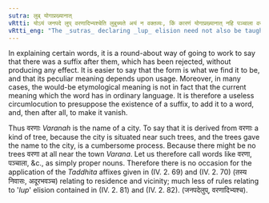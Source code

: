 ```yaml
---
sutra: लुब् योगाप्रख्यानात्
vRtti: योऽयं जनपदे लुप् वरणादिभ्यश्चेति लुबुच्यते अयं न वक्तव्यः, किं कारणं योगाप्रख्यानात् नहि पञ्चाला वरणा इति योगः सम्बन्धः प्रख्यायते नैतदुपलभामहे बृक्षयोगान्नगरे वरणा इति ॥
vRtti_eng: "The _sutras_ declaring _lup_ elision need not also be taught, because of the non-currency of the etymological meaning of the words supposed to be formed by _lup_ elision."
---
```

In explaining certain words, it is a round-about way of going to work to say that there was a suffix after them, which has been rejected, without producing any effect. It is easier to say that the form is what we find it to be, and that its peculiar meaning depends upon usage. Moreover, in many cases, the would-be etymological meaning is not in fact that the current meaning which the word has in ordinary language. It is therefore a useless circumlocution to presuppose the existence of a suffix, to add it to a word, and, then after all, to make it vanish.

Thus वरणाः _Varanah_ is the name of a city. To say that it is derived from वरणाः a kind of tree, because the city is situated near such trees, and the trees gave the name to the city, is a cumbersome process. Because there might be no trees वरणा at all near the town _Varana_. Let us therefore call words like वरणा, पञ्चाला, &c., as simply proper nouns. Therefore there is no occasion for the application of the _Taddhita_ affixes given in (IV. 2. 69) and (IV. 2. 70) (तस्य निवासः, अदूरभवञ्च) relating to residence and vicinity; much less of rules relating to '_lup_' elision contained in (IV. 2. 81) and (IV. 2. 82). (जनपदेलुप्, वरणादिभ्यश्च).
